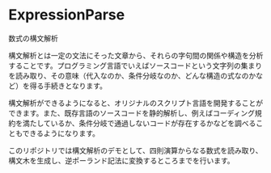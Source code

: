# ExpressionParse
 数式の構文解析

構文解析とは一定の文法にそった文章から、それらの字句間の関係や構造を分析することです。プログラミング言語でいえばソースコードという文字列の集まりを読み取り、その意味（代入なのか、条件分岐なのか、どんな構造の式なのかなど）を得る手続きとなります。

構文解析ができるようになると、オリジナルのスクリプト言語を開発することができます。また、既存言語のソースコードを静的解析し、例えばコーディング規約を満たしているか、条件分岐で通過しないコードが存在するかなどを調べることもできるようになります。

このリポジトリでは構文解析のデモとして、四則演算からなる数式を読み取り、構文木を生成し、逆ポーランド記法に変換するところまでを行います。
　
